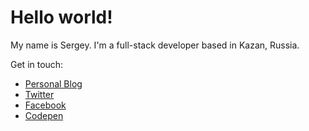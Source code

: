 # Hello world!

My name is Sergey. I'm a full-stack developer based in Kazan, Russia. 

Get in touch: 
- [Personal Blog](https://newwebmaster.ru/)
- [Twitter](https://twitter.com/vyatka)
- [Facebook](https://www.facebook.com/sergey.mo)
- [Codepen](https://codepen.io/proweb)
